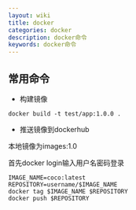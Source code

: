 ```yaml
---
layout: wiki
title: docker
categories: docker
description: docker命令
keywords: docker命令
---
```


## 常用命令

- 构建镜像

```shell
docker build -t test/app:1.0.0 .
```

- 推送镜像到dockerhub

本地镜像为images:1.0

首先docker login输入用户名密码登录
```shell
IMAGE_NAME=coco:latest
REPOSITORY=username/$IMAGE_NAME
docker tag $IMAGE_NAME $REPOSITORY
docker push $REPOSITORY
```